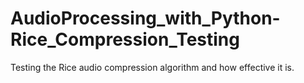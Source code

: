 # AudioProcessing_with_Python-Rice_Compression_Testing
Testing the Rice audio compression algorithm and how effective it is.

